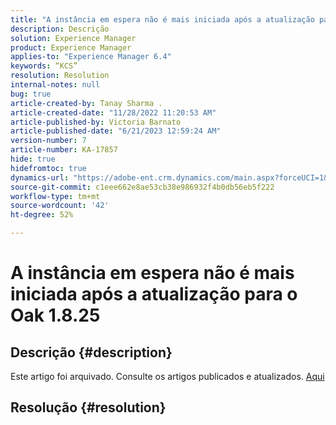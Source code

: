 ```yaml
---
title: "A instância em espera não é mais iniciada após a atualização para o Oak 1.8.25"
description: Descrição
solution: Experience Manager
product: Experience Manager
applies-to: "Experience Manager 6.4"
keywords: “KCS”
resolution: Resolution
internal-notes: null
bug: true
article-created-by: Tanay Sharma .
article-created-date: "11/28/2022 11:20:53 AM"
article-published-by: Victoria Barnato
article-published-date: "6/21/2023 12:59:24 AM"
version-number: 7
article-number: KA-17857
hide: true
hidefromtoc: true
dynamics-url: "https://adobe-ent.crm.dynamics.com/main.aspx?forceUCI=1&pagetype=entityrecord&etn=knowledgearticle&id=21e459b3-0e6f-ed11-9562-6045bd006239"
source-git-commit: c1eee662e8ae53cb38e986932f4b0db56eb5f222
workflow-type: tm+mt
source-wordcount: '42'
ht-degree: 52%

---
```


# A instância em espera não é mais iniciada após a atualização para o Oak 1.8.25

## Descrição {#description}

Este artigo foi arquivado. Consulte os artigos publicados e atualizados. [Aqui](https://experienceleague.adobe.com/search.html?lang=pt-BR#sort=relevancy)

## Resolução {#resolution}

